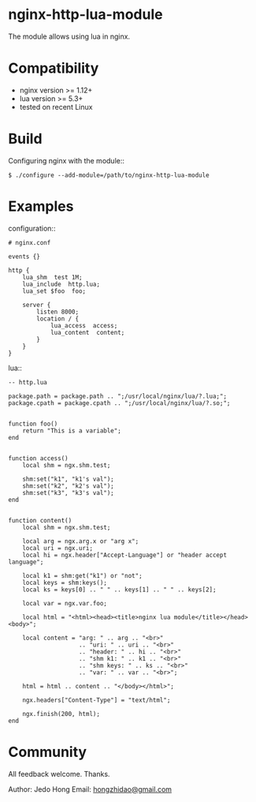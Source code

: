 # nginx-http-lua-module
The module allows using lua in nginx. 

Compatibility
=============

- nginx version >= 1.12+
- lua version >= 5.3+
- tested on recent Linux

Build
=====

Configuring nginx with the module::

    $ ./configure --add-module=/path/to/nginx-http-lua-module

Examples
========
configuration::

    # nginx.conf

    events {}

    http {
        lua_shm  test 1M;
        lua_include  http.lua;
        lua_set $foo  foo;

        server {
            listen 8000;
            location / {
                lua_access  access;
                lua_content  content;
            }
        }
    }


lua::

    -- http.lua

    package.path = package.path .. ";/usr/local/nginx/lua/?.lua;";
    package.cpath = package.cpath .. ";/usr/local/nginx/lua/?.so;";


    function foo()
        return "This is a variable";
    end


    function access()
        local shm = ngx.shm.test;

        shm:set("k1", "k1's val");
        shm:set("k2", "k2's val");
        shm:set("k3", "k3's val");
    end


    function content()
        local shm = ngx.shm.test;

        local arg = ngx.arg.x or "arg x";
        local uri = ngx.uri;
        local hi = ngx.header["Accept-Language"] or "header accept language";

        local k1 = shm:get("k1") or "not";
        local keys = shm:keys();
        local ks = keys[0] .. " " .. keys[1] .. " " .. keys[2];

        local var = ngx.var.foo;

        local html = "<html><head><title>nginx lua module</title></head><body>";

        local content = "arg: " .. arg .. "<br>"
                        .. "uri: " .. uri .. "<br>"
                        .. "header: " .. hi .. "<br>"
                        .. "shm k1: " .. k1 .. "<br>"
                        .. "shm keys: " .. ks .. "<br>"
                        .. "var: " .. var .. "<br>";

        html = html .. content .. "</body></html>";

        ngx.headers["Content-Type"] = "text/html";

        ngx.finish(200, html);
    end

Community
=========
All feedback welcome. Thanks.

Author: Jedo Hong
Email: hongzhidao@gmail.com
